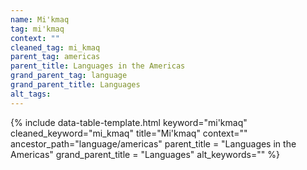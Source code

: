 ```yaml
---
name: Mi'kmaq
tag: mi'kmaq
context: ""
cleaned_tag: mi_kmaq
parent_tag: americas
parent_title: Languages in the Americas
grand_parent_tag: language
grand_parent_title: Languages
alt_tags: 
---
```


{% include data-table-template.html 
  keyword="mi'kmaq" 
  cleaned_keyword="mi_kmaq" 
  title="Mi'kmaq"
  context=""
  ancestor_path="language/americas" 
  parent_title = "Languages in the Americas"
  grand_parent_title = "Languages"
  alt_keywords=""
%}

